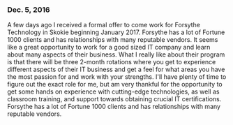 ### Dec. 5, 2016

A few days ago I received a formal offer to come work for Forsythe Technology in Skokie beginning January 2017.
Forsythe has a lot of Fortune 1000 clients and has relationships with many reputable vendors.  It seems like a great
opportunity to work for a good sized IT company and learn about many aspects of their business.  What I really like about
their program is that there will be three 2-month rotations where you get to experience different aspects of their IT business
and get a feel for what areas you have the most passion for and work with your strengths.  I'll have plenty of time to figure out
the exact role for me, but am very thankful for the opportunity to get some hands on experience with cutting-edge technologies,
as well as classroom training, and support towards obtaining crucial IT certifications.  Forsythe has a lot of Fortune 1000 clients
 and has relationships with many reputable vendors.

